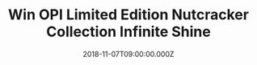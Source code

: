 ---
campaign-uuid: "c-b4c7bc0d-16e5-4c94-8cd6-ef55621ac4ec"
type: "Competition"
category: "Gifts"
date: "2018-11-07T09:00:00.000Z"
end-date: "2019-01-07T23:59:00.000Z"
disable-form: false
is_promoted: false
has_entry_page: true
title: "Win OPI Limited Edition Nutcracker Collection Infinite Shine"
competition-description: "<p>OPI has revolutionised the nail industry with their iconic\
  \ bottles, superior product quality, and unforgettable and fun shade names. They\
  \ have done it again and to celebrate the holidays they have created a limited edition\
  \ colors inspired by Disney's \"The Nutcracker & the Four Realms\" in OPI's '18\
  \ Holiday Collection Infinite Shine Mini 12- Pack!</p>\r\n<p>If you believe that\
  \ there’s no moment in life that colour can’t tackle.. enter below for a chance\
  \ to win.</p>"
hero-header: "Win OPI Limited Edition Nutcracker Collection Infinite Shine"
terms-confirmation: "N/A"
banner-img: "https://assets.expresslyapp.com/asset-62758dc3-b98f-479f-aa81-c4c7bed9dd39.jpg"
logo-left-href: "http://club.expressly.io"
logo-left-image: "https://assets.expresslyapp.com/asset-00f55084-3963-4cd1-8d1b-e2491a5702f0.jpg"
logo-left-title: "expressly club"
bg-image-hero: "https://assets.expresslyapp.com/asset-3c4fb7ac-dec6-4151-952d-1aa31431d973.jpg"
bg-image-first: "https://assets.expresslyapp.com/asset-7e5ab127-6b5c-483e-a3bd-c2dfb3f90009.jpg"
section1-content: "<p>This holiday, OPI is travelling through the four realms! In\
  \ collaboration with Disney’s The Nutcracker and the Four Realms, we present to\
  \ you 12 new festive nail polish colours and 3 perfectly coordinating glitter shades\
  \ that are sure to be on everyone’s wish list.</p>\r\n<p>Inspired by the drama and\
  \ visuals of the film, this collection has something for everyone from light, wintry\
  \ shades to rich, moody colours- all of which are available in our Nail Lacquer,\
  \ Infinite Shine, and GelColour formulations!</p>\r\n<p>They’re limited edition,\
  \ so enter the form below for a chance to win and get ready to stand out anywhere\
  \ you go!</p>"
entry-title: "Win OPI Limited Edition Nutcracker Collection Infinite Shine"
entry-content: "Enter the draw to win OPI Limited Edition Nutcracker Collection Infinite\
  \ Shine by completing the form below before 23:59 on 7th of January 2018."
has-winner: false
prize-description: "OPI Limited Edition Nutcracker Collection Infinite Shine."
special-conditions: "Multiple entries are allowed up to one every day."
country-restrictions:
- "GB"
---